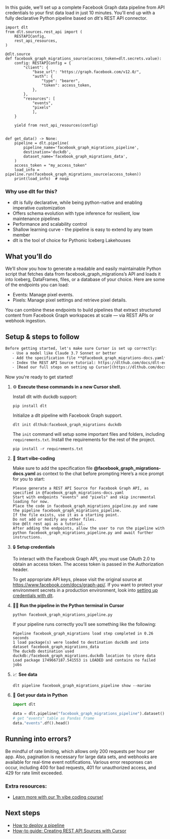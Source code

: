 In this guide, we'll set up a complete Facebook Graph data pipeline from API credentials to your first data load in just 10 minutes. You'll end up with a fully declarative Python pipeline based on dlt's REST API connector.

```python-outcome
import dlt
from dlt.sources.rest_api import (
    RESTAPIConfig,
    rest_api_resources,
)

@dlt.source
def facebook_graph_migrations_source(access_token=dlt.secrets.value):
    config: RESTAPIConfig = {
        "client": {
            "base_url": "https://graph.facebook.com/v12.0/",
            "auth": {
                "type": "bearer",
                "token": access_token,
            },
        },
        "resources": [
            "events",
            "pixels"
            ],
    }

    yield from rest_api_resources(config)


def get_data() -> None:
    pipeline = dlt.pipeline(
        pipeline_name='facebook_graph_migrations_pipeline',
        destination='duckdb',
        dataset_name='facebook_graph_migrations_data', 
    )
    access_token = "my_access_token"
    load_info = pipeline.run(facebook_graph_migrations_source(access_token))
    print(load_info)  # noqa
```

### Why use dlt for this?

- dlt is fully declarative, while being python-native and enabling imperative customization
- Offers schema evolution with type inference for resilient, low maintenance pipelines
- Performance and scalability control
- Shallow learning curve - the pipeline is easy to extend by any team member
- dlt is the tool of choice for Pythonic Iceberg Lakehouses

## What you’ll do

We’ll show you how to generate a readable and easily maintainable Python script that fetches data from facebook_graph_migrations’s API and loads it into Iceberg, DataFrames, files, or a database of your choice. Here are some of the endpoints you can load:

- Events: Manage pixel events.
- Pixels: Manage pixel settings and retrieve pixel details.

You can combine these endpoints to build pipelines that extract structured content from Facebook Graph workspaces at scale — via REST APIs or webhook ingestion.

## Setup & steps to follow

```default
Before getting started, let's make sure Cursor is set up correctly:
   - Use a model like Claude 3.7 Sonnet or better
   - Add the specification file **@facebook_graph_migrations-docs.yaml** as context
   - Index the REST API Source tutorial: https://dlthub.com/docs/dlt-ecosystem/verified-sources/rest_api/ and add it to context as **@dlt rest api**
   - [Read our full steps on setting up Cursor](https://dlthub.com/docs/dlt-ecosystem/llm-tooling/cursor-restapi#23-configuring-cursor-with-documentation)
```

Now you're ready to get started! 

1. ⚙️ **Execute these commands in a new Cursor shell.**
    
    Install dlt with duckdb support:
    ```shell
    pip install dlt
    ```

    Initialize a dlt pipeline with Facebook Graph support.
    ```shell
    dlt init dlthub:facebook_graph_migrations duckdb
    ```

    The `init` command will setup some important files and folders, including `requirements.txt`. Install the requirements for the rest of the project.
    ```shell
    pip install -r requirements.txt
    ```
    
2. 🤠 **Start vibe-coding**
    
    Make sure to add the specification file **@facebook_graph_migrations-docs.yaml** as context to the chat before prompting
    Here’s a nice prompt for you to start: 
    
    ```prompt
    Please generate a REST API Source for Facebook Graph API, as specified in @facebook_graph_migrations-docs.yaml 
    Start with endpoints "events" and "pixels" and skip incremental loading for now. 
    Place the code in facebook_graph_migrations_pipeline.py and name the pipeline facebook_graph_migrations_pipeline. 
    If the file exists, use it as a starting point. 
    Do not add or modify any other files. 
    Use @dlt rest api as a tutorial. 
    After adding the endpoints, allow the user to run the pipeline with python facebook_graph_migrations_pipeline.py and await further instructions.
    ```

    
3. 🔒 **Setup credentials** 
    
    To interact with the Facebook Graph API, you must use OAuth 2.0 to obtain an access token. The access token is passed in the Authorization header.
    
    To get appropriate API keys, please visit the original source at https://www.facebook.com/docs/graph-api/.
    If you want to protect your environment secrets in a production environment, look into [setting up credentials with dlt](https://dlthub.com/docs/walkthroughs/add_credentials).
    
4. 🏃‍♀️ **Run the pipeline in the Python terminal in Cursor**
    
    ```shell
    python facebook_graph_migrations_pipeline.py
    ```
    
    If your pipeline runs correctly you’ll see something like the following:
    
    ```shell
    Pipeline facebook_graph_migrations load step completed in 0.26 seconds
    1 load package(s) were loaded to destination duckdb and into dataset facebook_graph_migrations_data
    The duckdb destination used duckdb:/facebook_graph_migrations.duckdb location to store data
    Load package 1749667187.541553 is LOADED and contains no failed jobs
    ```
    
5. 📈 **See data**
    
    ```shell
    dlt pipeline facebook_graph_migrations_pipeline show --marimo
    ```
    
6. 🐍 **Get your data in Python**
    
    ```python
    import dlt

   data = dlt.pipeline("facebook_graph_migrations_pipeline").dataset()
   # get "events" table as Pandas frame
   data."events".df().head()
    ```

## Running into errors?

Be mindful of rate limiting, which allows only 200 requests per hour per app. Also, pagination is necessary for large data sets, and webhooks are available for real-time event notifications. Various error responses can occur, including 400 for bad requests, 401 for unauthorized access, and 429 for rate limit exceeded.

### Extra resources:

- [Learn more with our 1h vibe coding course!](https://www.youtube.com/watch?v=GGid70rnJuM)

## Next steps

- [How to deploy a pipeline](https://dlthub.com/docs/walkthroughs/deploy-a-pipeline)
- [How-to guide: Creating REST API Sources with Cursor](https://dlthub.com/docs/dlt-ecosystem/llm-tooling/cursor-restapi)
